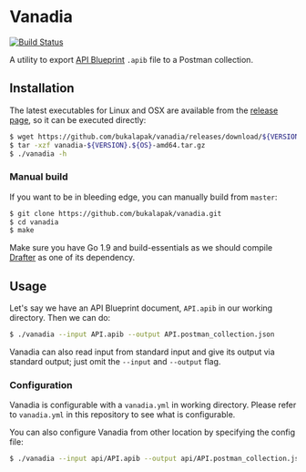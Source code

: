 # Vanadia

[![Build Status](https://travis-ci.org/bukalapak/vanadia.svg?branch=master)](https://travis-ci.org/bukalapak/vanadia)

A utility to export [API Blueprint](https://github.com/apiaryio/api-blueprint) `.apib` file to a Postman collection.

## Installation

The latest executables for Linux and OSX are available from the [release page](https://github.com/bukalapak/vanadia/releases), so it can be executed directly:

```sh
$ wget https://github.com/bukalapak/vanadia/releases/download/${VERSION}/vanadia-${VERSION}.${OS}-amd64.tar.gz
$ tar -xzf vanadia-${VERSION}.${OS}-amd64.tar.gz
$ ./vanadia -h
```

### Manual build

If you want to be in bleeding edge, you can manually build from `master`:

```sh
$ git clone https://github.com/bukalapak/vanadia.git
$ cd vanadia
$ make
```

Make sure you have Go 1.9 and build-essentials as we should compile [Drafter](https://github.com/apiaryio/drafter) as one of its dependency.

## Usage

Let's say we have an API Blueprint document, `API.apib` in our working directory. Then we can do:

```sh
$ ./vanadia --input API.apib --output API.postman_collection.json
```

Vanadia can also read input from standard input and give its output via standard output; just omit the `--input` and `--output` flag.

### Configuration

Vanadia is configurable with a `vanadia.yml` in working directory. Please refer to `vanadia.yml` in this repository to see what is configurable.

You can also configure Vanadia from other location by specifying the config file:

```sh
$ ./vanadia --input api/API.apib --output api/API.postman_collection.json --config api/vanadia.yml
```
